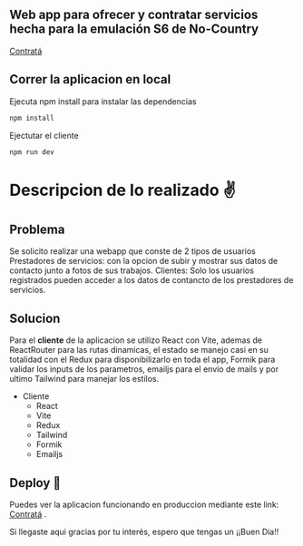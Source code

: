 ## Web app para ofrecer y contratar servicios hecha para la emulación S6 de No-Country 


[Contratá](https://contrata.vercel.app/)


## Correr la aplicacion en local 

Ejecuta npm install para instalar las dependencias

```bash
npm install
```
Ejectutar el cliente

```bash
npm run dev
```


# Descripcion de lo realizado ✌

## Problema

Se solicito realizar una webapp que conste de 2 tipos de usuarios
Prestadores de servicios: con la opcion de subir y mostrar sus datos de contacto junto a fotos de sus trabajos.
Clientes: Solo los usuarios registrados pueden acceder a los datos de contancto de los prestadores de servicios.

## Solucion

Para el **cliente** de la aplicacion se utilizo React con Vite, ademas de ReactRouter para las rutas dinamicas, el estado se manejo casi en su totalidad con el Redux para disponibilizarlo en toda el app, Formik para validar los inputs de los parametros, emailjs para el envío de mails y por ultimo Tailwind para manejar los estilos.

* Cliente
  * React
  * Vite
  * Redux
  * Tailwind
  * Formik
  * Emailjs




## Deploy 🚀

Puedes ver la aplicacion funcionando en produccion mediante este link: [Contratá](https://contrata.vercel.app/) .

 

Si llegaste aqui gracias por tu interés, espero que tengas un ¡¡Buen Dia!!